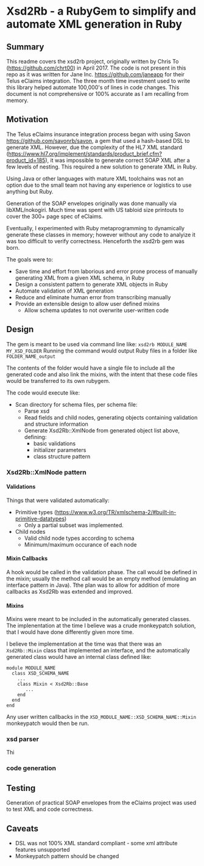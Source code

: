 # Xsd2Rb - a RubyGem to simplify and automate XML generation in Ruby
## Summary
This readme covers the xsd2rb project, originally written by Chris To (https://github.com/chrt00) in April 2017. The code is not present in this repo as it was written for Jane Inc. https://github.com/janeapp for their Telus eClaims integration. The three month time investment used to write this library helped automate 100,000's of lines in code changes. This document is not comprehensive or 100% accurate as I am recalling from memory.

## Motivation
The Telus eClaims insurance integration process began with using Savon https://github.com/savonrb/savon, a gem that used a hash-based DSL to generate XML. However, due the complexity of the HL7 XML standard (https://www.hl7.org/implement/standards/product_brief.cfm?product_id=185), it was impossible to generate correct SOAP XML after a few levels of nesting. This required a new solution to generate XML in Ruby.

Using Java or other languages with mature XML toolchains was not an option due to the small team not having any experience or logistics to use anything but Ruby.

Generation of the SOAP envelopes originally was done manually via libXML/nokogiri. Much time was spent with US tabloid size printouts to cover the 300+ page spec of eClaims.

Eventually, I experimented with Ruby metaprogramming to dynamically generate these classes in memory; however without any code to analyize it was too difficult to verify correctness. Henceforth the xsd2rb gem was born.

The goals were to:
- Save time and effort from laborious and error prone process of manually generating XML from a given XML schema, in Ruby
- Design a consistent pattern to generate XML objects in Ruby
- Automate validation of XML generation
- Reduce and eliminate human error from transcribing manually
- Provide an extensible design to allow user defined mixins
  - Allow schema updates to not overwrite user-written code

## Design

The gem is meant to be used via command line like:
`xsd2rb MODULE_NAME MY_XSD_FOLDER`
Running the command would output Ruby files in a folder like `FOLDER_NAME_output`

The contents of the folder would have a single file to include all the generated code and also link the mixins, with the intent that these code files would be transferred to its own rubygem.

The code would execute like: 
- Scan directory for schema files, per schema file:
  - Parse xsd
  - Read fields and child nodes, generating objects containing validation and structure information
  - Generate Xsd2Rb::XmlNode from generated object list above, defining:
    - basic validations
    - initializer parameters
    - class structure pattern

### Xsd2Rb::XmlNode pattern

#### Validations
Things that were validated automatically:
- Primitive types (https://www.w3.org/TR/xmlschema-2/#built-in-primitive-datatypes)
  - Only a partial subset was implemented. 
- Child nodes
  - Valid child node types according to schema
  - Minimum/maximum occurance of each node

#### Mixin Callbacks
A hook would be called in the validation phase. The call would be defined in the mixin; usually the method call would be an empty method (emulating an interface pattern in Java). Tthe plan was to allow for addition of more callbacks as Xsd2Rb was extended and improved.
  
#### Mixins
Mixins were meant to be included in the automatically generated classes.
The implenentation at the time I believe was a crude monkeypatch solution, that I would have done differently given more time.

I believe the implementation at the time was that there was an `Xsd2Rb::Mixin` class that implemented an interface, and the automatically generated class would have an internal class defined like:

```
module MODULE_NAME
  class XSD_SCHEMA_NAME
    ...
    class Mixin < Xsd2Rb::Base
       ...
    end
  end
end
```
Any user written callbacks in the `XSD_MODULE_NAME::XSD_SCHEMA_NAME::Mixin` monkeypatch would then be run.

### xsd parser
Thi

### code generation

## Testing
Generation of practical SOAP envelopes from the eClaims project was used to test XML and code correctness.

## Caveats
- DSL was not 100% XML standard compliant - some xml attribute features unsupported
- Monkeypatch pattern should be changed
